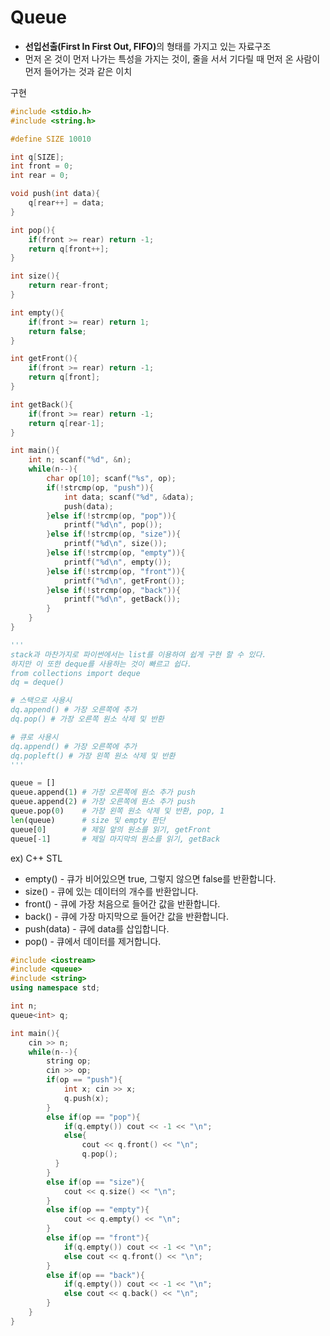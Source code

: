 # Queue

- <strong>선입선출(First In First Out, FIFO)</strong>의 형태를 가지고 있는 자료구조
- 먼저 온 것이 먼저 나가는 특성을 가지는 것이, 줄을 서서 기다릴 때 먼저 온 사람이 먼저 들어가는 것과 같은 이치

구현

```cpp
#include <stdio.h>
#include <string.h>

#define SIZE 10010

int q[SIZE];
int front = 0;
int rear = 0;

void push(int data){
    q[rear++] = data;
}

int pop(){
    if(front >= rear) return -1;
    return q[front++];
}

int size(){
    return rear-front;
}

int empty(){
    if(front >= rear) return 1;
    return false;
}

int getFront(){
    if(front >= rear) return -1;
    return q[front];
}

int getBack(){
    if(front >= rear) return -1;
    return q[rear-1];
}

int main(){
    int n; scanf("%d", &n);
    while(n--){
        char op[10]; scanf("%s", op);
        if(!strcmp(op, "push")){
            int data; scanf("%d", &data);
            push(data);
        }else if(!strcmp(op, "pop")){
            printf("%d\n", pop());
        }else if(!strcmp(op, "size")){
            printf("%d\n", size());
        }else if(!strcmp(op, "empty")){
            printf("%d\n", empty());
        }else if(!strcmp(op, "front")){
            printf("%d\n", getFront());
        }else if(!strcmp(op, "back")){
            printf("%d\n", getBack());
        }
    }
}
```

```python
'''
stack과 마찬가지로 파이썬에서는 list를 이용하여 쉽게 구현 할 수 있다.
하지만 이 또한 deque를 사용하는 것이 빠르고 쉽다.
from collections import deque
dq = deque()

# 스택으로 사용시
dq.append() # 가장 오른쪽에 추가
dq.pop() # 가장 오른쪽 원소 삭제 및 반환

# 큐로 사용시
dq.append() # 가장 오른쪽에 추가
dq.popleft() # 가장 왼쪽 원소 삭제 및 반환
'''

queue = []
queue.append(1) # 가장 오른쪽에 원소 추가 push
queue.append(2) # 가장 오른쪽에 원소 추가 push
queue.pop(0)    # 가장 왼쪽 원소 삭제 및 반환, pop, 1
len(queue)      # size 및 empty 판단
queue[0]        # 제일 앞의 원소를 읽기, getFront
queue[-1]       # 제일 마지막의 원소를 읽기, getBack
```

ex) C++ STL

- empty() - 큐가 비어있으면 true, 그렇지 않으면 false를 반환합니다.
- size() - 큐에 있는 데이터의 개수를 반환압니다.
- front() - 큐에 가장 처음으로 들어간 값을 반환합니다.
- back() - 큐에 가장 마지막으로 들어간 값을 반환합니다.
- push(data) - 큐에 data를 삽입합니다.
- pop() - 큐에서 데이터를 제거합니다.

```cpp
#include <iostream>
#include <queue>
#include <string>
using namespace std;

int n;
queue<int> q;

int main(){
	cin >> n;
	while(n--){
		string op;
		cin >> op;
		if(op == "push"){
			int x; cin >> x;
			q.push(x);
		}
		else if(op == "pop"){
			if(q.empty()) cout << -1 << "\n";
			else{
				cout << q.front() << "\n";
				q.pop();
		  }
		}
		else if(op == "size"){
			cout << q.size() << "\n";
        }
		else if(op == "empty"){
			cout << q.empty() << "\n";
		}
		else if(op == "front"){
			if(q.empty()) cout << -1 << "\n";
			else cout << q.front() << "\n";
		}
		else if(op == "back"){
			if(q.empty()) cout << -1 << "\n";
			else cout << q.back() << "\n";
		}
	}
}
```
